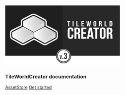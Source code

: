 <!-- TODO: Update with your values. -->
![logo](img/logo.png)
### TileWorldCreator documentation

[AssetStore](https://assetstore.unity.com)
[Get started](/GetStarted.md)
